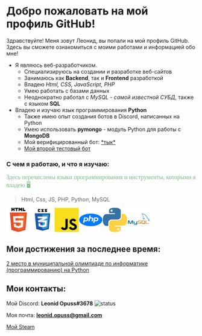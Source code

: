 # Добро пожаловать на мой профиль GitHub!

Здравствуйте! Меня зовут Леонид, вы попали на мой профиль GitHub. Здесь вы сможете ознакомиться с моими работами и информацией обо мне!

* Я являюсь веб-разработчиком.
    * Специализируюсь на создании и разработке веб-сайтов
    * Занимаюсь как **Backend**, так и **Frontend** разработкой
    * Владею *Html, CSS, JavaScript, PHP*
    * Умею работать с базами данных  
    * Неоднократно работал с *MySQL - самой известной СУБД*, также с языком **SQL**
* Владею и изучаю язык программирования **Python** 
  * Также имею опыт создания ботов в Discord, написанных на Python
  * Умею использовать **pymongo** - модуль Python для работы с **MongoDB**
  * Мой верифицированный бот: [\*тык*](https://discord.com/api/oauth2/authorize?client_id=719928135927332885&permissions=1573645526&scope=bot)
  * [Мой второй тестовый бот](https://discord.com/api/oauth2/authorize?client_id=759392839133560852&permissions=8&scope=bot%20applications.commands)

### С чем я работаю, и что я изучаю:
<span style="color:#79ba8b; font-size:16px; font-family: Calibri">
Здесь перечислены языки программирования и инструменты, которыми я владею 🖥️
</span>

>Html, Css, JS, PHP, Python, MySQL

<img width="64px" src="https://raw.githubusercontent.com/leonidopuss22/leonidopuss22/master/images/html.png"><img width="64px" src="https://raw.githubusercontent.com/leonidopuss22/leonidopuss22/master/images/css.png"><img width="64px" src="https://raw.githubusercontent.com/leonidopuss22/leonidopuss22/master/images/js.png"><img width="64px" src="https://raw.githubusercontent.com/leonidopuss22/leonidopuss22/master/images/php.png"><img width="64px" src="https://raw.githubusercontent.com/leonidopuss22/leonidopuss22/master/images/python.png"><img width="64px" src="https://raw.githubusercontent.com/leonidopuss22/leonidopuss22/master/images/mysql.png">

## Мои достижения за последнее время:
[2 место в муниципальной олимпиаде по информатике (программированию) на Python](http://ejudge.cfuv.ru/2021/munic/standings/feodosiya11_2021.html)

## Мои контакты:
Мой Discord: **Leonid Opuss#3678**
![status](https://dev.discordprofiles.me/badge/status/502948927809781763?simple=true)

Моя почта: **leonid.opuss@gmail.com**

[Мой Steam](https://steamcommunity.com/id/opussdevelo/)
